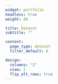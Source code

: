 ```yaml
---
widget: portfolio
headless: true
weight: 80

title: Dataset
subtitle: ""

content:
  page_type: dataset
  filter_default: 0

design:
  columns: "2"
  view: 2
  flip_alt_rows: true
---
```

